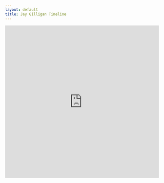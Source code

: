 ```yaml
---
layout: default
title: Jay Gilligan Timeline
---
```


<iframe src='https://cdn.knightlab.com/libs/timeline3/latest/embed/index.html?source=1fixk2RapipulcDi4ghe0XiTjE03n6tyjrBOCvQZQXtc&font=Default&lang=en&initial_zoom=2' width='100%' height='500' webkitallowfullscreen mozallowfullscreen allowfullscreen frameborder='0'></iframe>
